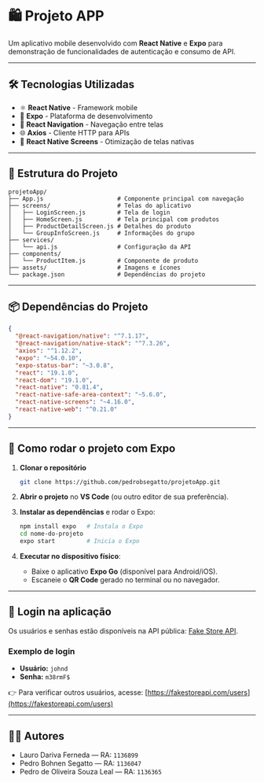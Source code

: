 # 🛍️ Projeto APP

Um aplicativo mobile desenvolvido com **React Native** e **Expo** para demonstração de funcionalidades de autenticação e consumo de API.

---

## 🛠️ Tecnologias Utilizadas

- ⚛️ **React Native** - Framework mobile  
- 🎯 **Expo** - Plataforma de desenvolvimento  
- 🧭 **React Navigation** - Navegação entre telas  
- 🌐 **Axios** - Cliente HTTP para APIs  
- 📱 **React Native Screens** - Otimização de telas nativas  

---

## 📁 Estrutura do Projeto

```
projetoApp/
├── App.js                     # Componente principal com navegação
├── screens/                   # Telas do aplicativo
│   ├── LoginScreen.js         # Tela de login
│   ├── HomeScreen.js          # Tela principal com produtos
│   ├── ProductDetailScreen.js # Detalhes do produto
│   └── GroupInfoScreen.js     # Informações do grupo
├── services/
│   └── api.js                 # Configuração da API
├── components/
│   └── ProductItem.js         # Componente de produto
├── assets/                    # Imagens e ícones
└── package.json               # Dependências do projeto
```

---

## 📦 Dependências do Projeto

```json
{
  "@react-navigation/native": "^7.1.17",
  "@react-navigation/native-stack": "^7.3.26",
  "axios": "^1.12.2",
  "expo": "~54.0.10",
  "expo-status-bar": "~3.0.8",
  "react": "19.1.0",
  "react-dom": "19.1.0",
  "react-native": "0.81.4",
  "react-native-safe-area-context": "~5.6.0",
  "react-native-screens": "~4.16.0",
  "react-native-web": "^0.21.0"
}
```

---

## 🚀 Como rodar o projeto com Expo

1. **Clonar o repositório**
   ```bash
   git clone https://github.com/pedrobsegatto/projetoApp.git
   ```

2. **Abrir o projeto** no **VS Code** (ou outro editor de sua preferência).

3. **Instalar as dependências** e rodar o Expo:
   ```bash
   npm install expo   # Instala o Expo
   cd nome-do-projeto
   expo start         # Inicia o Expo
   ```

4. **Executar no dispositivo físico**:
   - Baixe o aplicativo **Expo Go** (disponível para Android/iOS).
   - Escaneie o **QR Code** gerado no terminal ou no navegador.

---

## 🔑 Login na aplicação

Os usuários e senhas estão disponíveis na API pública: [Fake Store API](https://fakestoreapi.com).

### Exemplo de login
- **Usuário:** `johnd`  
- **Senha:** `m38rmF$`

👉 Para verificar outros usuários, acesse: [https://fakestoreapi.com/users](https://fakestoreapi.com/users)

---

## 👨‍💻 Autores

- Lauro Dariva Ferneda — RA: `1136899`  
- Pedro Bohnen Segatto — RA: `1136047`  
- Pedro de Oliveira Souza Leal — RA: `1136365`
